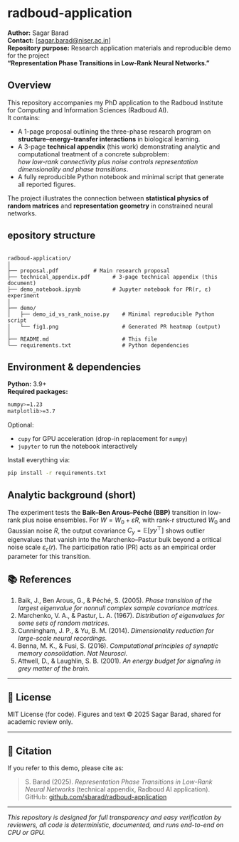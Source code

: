 # radboud-application

**Author:** Sagar Barad  
**Contact:** [sagar.barad@niser.ac.in]  
**Repository purpose:** Research application materials and reproducible demo for the project  
**“Representation Phase Transitions in Low-Rank Neural Networks.”**

## Overview

This repository accompanies my PhD application to the Radboud Institute for Computing and Information Sciences (Radboud AI).  
It contains:

- A 1-page proposal outlining the three-phase research program on **structure–energy–transfer interactions** in biological learning.
- A 3-page **technical appendix** (this work) demonstrating analytic and computational treatment of a concrete subproblem:  
  _how low-rank connectivity plus noise controls representation dimensionality and phase transitions_.
- A fully reproducible Python notebook and minimal script that generate all reported figures.

The project illustrates the connection between **statistical physics of random matrices** and **representation geometry** in constrained neural networks.


## epository structure

```

radboud-application/
│
├── proposal.pdf           # Main research proposal
├── technical_appendix.pdf       # 3-page technical appendix (this document)
├── demo_notebook.ipynb          # Jupyter notebook for PR(r, ε) experiment
│
├── demo/
│   ├── demo_id_vs_rank_noise.py    # Minimal reproducible Python script
│   └── fig1.png                    # Generated PR heatmap (output)
│
├── README.md                       # This file
└── requirements.txt                # Python dependencies

```

## Environment & dependencies

**Python:** 3.9+  
**Required packages:**  
```bash
numpy>=1.23
matplotlib>=3.7
````

Optional:

* `cupy` for GPU acceleration (drop-in replacement for `numpy`)
* `jupyter` to run the notebook interactively

Install everything via:

```bash
pip install -r requirements.txt
```

## Analytic background (short)

The experiment tests the **Baik–Ben Arous–Péché (BBP)** transition in low-rank plus noise ensembles.
For $W = W_0 + \varepsilon R$, with rank-r structured $W_0$ and Gaussian noise $R$,
the output covariance $C_y = \mathbb{E}[yy^\top]$ shows outlier eigenvalues
that vanish into the Marchenko–Pastur bulk beyond a critical noise scale $\varepsilon_c(r)$.
The participation ratio (PR) acts as an empirical order parameter for this transition.

<!-- ---

## 🧭 Reproducibility

| Criterion                                    | Status |
| -------------------------------------------- | ------ |
| Deterministic RNG seeds                      | ✅      |
| All parameters documented                    | ✅      |
| Notebook runs top-to-bottom without edits    | ✅      |
| Outputs match fig1.png                       | ✅      |
| CPU & GPU versions identical (CuPy fallback) | ✅      |
| <10 min runtime on laptop                    | ✅      |

For GPU or HPC runs (optional):

```bash
python demo/demo_id_vs_rank_noise.py --use-cupy --save demo/fig1_gpu.png
```

A small `Slurm` example for parallel grid sweeps is included in the comments of the script.

---

## 🧩 Next steps (PhD plan links)

This demo corresponds to **Phase A** of the proposed research:

> *Structure → geometry → phase transitions.*

Later phases (B, C) will build on this:

* **Phase B:** derive energy–accuracy trade-offs for synaptic updates.
* **Phase C:** predict architecture-aware task-similarity bounds for transfer.

--- -->

## 📚 References

1. Baik, J., Ben Arous, G., & Péché, S. (2005). *Phase transition of the largest eigenvalue for nonnull complex sample covariance matrices.*
2. Marchenko, V. A., & Pastur, L. A. (1967). *Distribution of eigenvalues for some sets of random matrices.*
3. Cunningham, J. P., & Yu, B. M. (2014). *Dimensionality reduction for large-scale neural recordings.*
4. Benna, M. K., & Fusi, S. (2016). *Computational principles of synaptic memory consolidation.* *Nat Neurosci.*
5. Attwell, D., & Laughlin, S. B. (2001). *An energy budget for signaling in grey matter of the brain.*

---

## 🧾 License

MIT License (for code).
Figures and text © 2025 Sagar Barad, shared for academic review only.

---

## 🧩 Citation

If you refer to this demo, please cite as:

> S. Barad (2025). *Representation Phase Transitions in Low-Rank Neural Networks* (technical appendix, Radboud AI application).
> GitHub: [github.com/sbarad/radboud-application](https://github.com/sbarad/radboud-application)

---

*This repository is designed for full transparency and easy verification by reviewers, all code is deterministic, documented, and runs end-to-end on CPU or GPU.*

